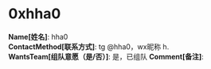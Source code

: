 # 0xhha0

**Name[姓名]**: hha0  
**ContactMethod[联系方式]**: tg @hha0，wx昵称 h.  
**WantsTeam[组队意愿（是/否）]**: 是，已组队
**Comment[备注]**:   
